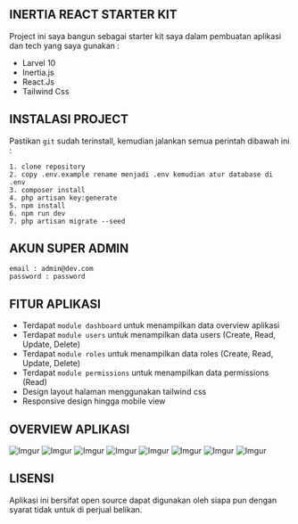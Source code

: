 ## INERTIA REACT STARTER KIT
Project ini saya bangun sebagai starter kit saya dalam pembuatan aplikasi dan tech yang saya gunakan :
- Larvel 10
- Inertia.js
- React.Js
- Tailwind Css

## INSTALASI PROJECT

Pastikan `git` sudah terinstall, kemudian jalankan semua perintah dibawah ini :
```
1. clone repository
2. copy .env.example rename menjadi .env kemudian atur database di .env
3. composer install
4. php artisan key:generate
5. npm install
6. npm run dev
7. php artisan migrate --seed
```

## AKUN SUPER ADMIN

```
email : admin@dev.com
password : password
```

## FITUR APLIKASI
- Terdapat `module dashboard` untuk menampilkan data overview aplikasi
- Terdapat `module users` untuk menampilkan data users (Create, Read, Update, Delete)
- Terdapat `module roles` untuk menampilkan data roles (Create, Read, Update, Delete)
- Terdapat `module permissions` untuk menampilkan data permissions (Read)
- Design layout halaman menggunakan tailwind css
- Responsive design hingga mobile view
  

## OVERVIEW APLIKASI
![Imgur](https://imgur.com/JWOVMRa.png)
![Imgur](https://imgur.com/qHm9CTP.png)
![Imgur](https://imgur.com/KtW8Vq0.png)
![Imgur](https://imgur.com/asynfrP.png)
![Imgur](https://imgur.com/Ud9prbc.png)
![Imgur](https://imgur.com/8uElkyc.png)
![Imgur](https://imgur.com/sYZ4G29.png)
![Imgur](https://imgur.com/g6Ye8Tz.png)


## LISENSI
Aplikasi ini bersifat open source dapat digunakan oleh siapa pun dengan syarat tidak untuk di perjual belikan.
